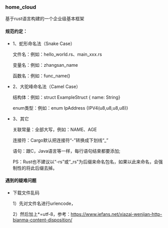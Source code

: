 ### home_cloud

基于rust语言构建的一个企业级基本框架

#### 规范约定：
* 1、蛇形命名法（Snake Case）

  文件名：例如：hello_world.rs、main_xxx.rs

  变量名：例如：zhangsan_name

  函数名：例如：func_name()


* 2、大驼峰命名法（Camel Case）

  结构体：例如：struct ExampleStruct { name: String}

  enum类型：例如：enum IpAddress {IPV4(u8,u8,u8,u8)}


* 3、其它

  关联常量：全部大写，例如：NAME、AGE

  连接符：Cargo默认把连接符“-”转换成下划线“_”

  语句：跟C，Java语言等一样，每行语句结束都要添加;

  PS：Rust也不建议以“-rs”或“_rs”为后缀来命名包名，如果以此来命名，会强制性的将此后缀去掉。


#### 遇到的疑难问题

* 下载文件乱码

  1）先对文件名进行urlencode，

  2）然后加上*=utf-8，参考：https://www.iefans.net/xiazai-wenjian-http-bianma-content-disposition/